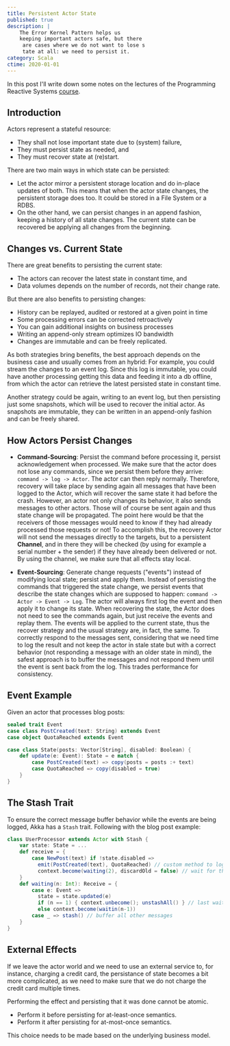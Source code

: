 ```yaml
---
title: Persistent Actor State
published: true
description: |
    The Error Kernel Pattern helps us 
    keeping important actors safe, but there
     are cases where we do not want to lose s
     tate at all: we need to persist it.
category: Scala
ctime: 2020-01-01
---
```


In this post I'll write down some notes on the lectures of the Programming Reactive Systems [course](https://www.edx.org/course/programming-reactive-systems).

## Introduction

Actors represent a stateful resource:

* They shall not lose important state due to (system) failure,
* They must persist state as needed, and
* They must recover state at (re)start.

There are two main ways in which state can be persisted:

* Let the actor mirror a persistent storage location and do in-place updates of both. This means that when the actor state changes, the persistent storage does too. It could be stored in a File System or a RDBS.
* On the other hand, we can persist changes in an append fashion, keeping a history of all state changes. The current state can be recovered be applying all changes from the beginning.

## Changes vs. Current State

There are great benefits to persisting the current state:

* The actors can recover the latest state in constant time, and
* Data volumes depends on the number of records, not their change rate.

But there are also benefits to persisting changes:

* History can be replayed, audited or restored at a given point in time
* Some processing errors can be corrected retroactively
* You can gain additional insights on business processes
* Writing an append-only stream optimizes IO bandwidth
* Changes are immutable and can be freely replicated.

As both strategies bring benefits, the best approach depends on the business case and usually comes from an hybrid: For example, you could stream the changes to an event log. Since this log is immutable, you could have another processing getting this data and feeding it into a db offline, from which the actor can retrieve the latest persisted state in constant time.

Another strategy could be again, writing to an event log, but then persisting just some snapshots, which will be used to recover the initial actor. As snapshots are immutable, they can be written in an append-only fashion and can be freely shared.

## How Actors Persist Changes

* **Command-Sourcing**: Persist the command before processing it, persist acknowledgement when processed. We make sure that the actor does not lose any commands, since we persist them before they arrive: `command -> log -> Actor`. The actor can then reply normally. Therefore, recovery will take place by sending again all messages that have been logged to the Actor, which will recover the same state it had before the crash. However, an actor not only changes its behavior, it also sends messages to other actors. Those will of course be sent again and thus state change will be propagated. The point here would be that the receivers of those messages would need to know if they had already processed those requests or not! To accomplish this, the recovery Actor will not send the messages directly to the targets, but to a persistent **Channel**, and in there they will be checked (by using for example a serial number + the sender) if they have already been delivered or not. By using the channel, we make sure that all effects stay local.

* **Event-Sourcing**: Generate change requests ("events") instead of modifying local state; persist and apply them. Instead of persisting the commands that triggered the state change, we persist events that describe the state changes which are supposed to happen: `command -> Actor -> Event -> Log`. The actor will always first log the event and then apply it to change its state. When recovering the state, the Actor does not need to see the commands again, but just receive the events and replay them. The events will be applied to the current state, thus the recover strategy and the usual strategy are, in fact, the same. To correctly respond to the messages sent, considering that we need time to log the result and not keep the actor in stale state but with a correct behavior (not responding a message with an older state in mind), the safest approach is to buffer the messages and not respond them until the event is sent back from the log. This trades performance for consistency.

## Event Example

Given an actor that processes blog posts:

```scala
sealed trait Event
case class PostCreated(text: String) extends Event
case object QuotaReached extends Event

case class State(posts: Vector[String], disabled: Boolean) {
    def update(e: Event): State = e match {
        case PostCreated(text) => copy(posts = posts :+ text)
        case QuotaReached => copy(disabled = true)
    }
}
```

## The Stash Trait

To ensure the correct message buffer behavior while the events are being logged, Akka has a `Stash` trait. Following with the blog post example:

```scala
class UserProcessor extends Actor with Stash {
    var state: State = ...
    def receive = {
        case NewPost(text) if !state.disabled =>
          emit(PostCreated(text), QuotaReached) // custom method to log the events and check quota
          context.become(waiting(2), discardOld = false) // wait for the 2 emit events
    }
    def waiting(n: Int): Receive = {
        case e: Event =>
          state = state.updated(e)
          if (n == 1) { context.unbecome(); unstashAll() } // last wait event
          else context.become(waitin(n-1))
        case _ => stash() // buffer all other messages
    }
}
```

## External Effects

If we leave the actor world and we need to use an external service to, for instance, charging a credit card, the persistance of state becomes a bit more complicated, as we need to make sure that we do not charge the credit card multiple times.

Performing the effect and persisting that it was done cannot be atomic.

* Perform it before persisting for at-least-once semantics.
* Perform it after persisting for at-most-once semantics.

This choice needs to be made based on the underlying business model.
